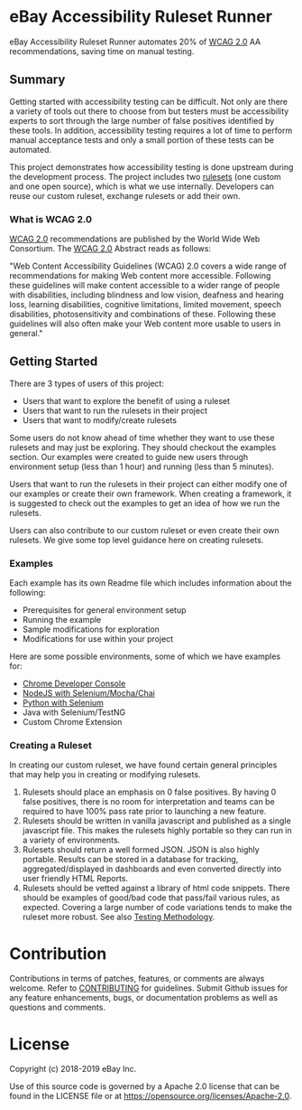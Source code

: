 # eBay Accessibility Ruleset Runner
eBay Accessibility Ruleset Runner automates 20% of <a href='https://www.w3.org/TR/WCAG20/'>WCAG 2.0</a> AA recommendations, saving time on manual testing.

## Summary
Getting started with accessibility testing can be difficult.  Not only are there a variety of tools out there to choose from but testers must be accessibility experts to sort through the large number of false positives identified by these tools.  In addition, accessibility testing requires a lot of time to perform manual acceptance tests and only a small portion of these tests can be automated.

This project demonstrates how accessibility testing is done upstream during the development process.  The project includes two <a href="rulesets">rulesets</a> (one custom and one open source), which is what we use internally.  Developers can reuse our custom ruleset, exchange rulesets or add their own.

### What is WCAG 2.0

<a href='https://www.w3.org/TR/WCAG20/'>WCAG 2.0</a> recommendations are published by the World Wide Web Consortium.  The <a href='https://www.w3.org/TR/WCAG20/'>WCAG 2.0</a> Abstract reads as follows:

"Web Content Accessibility Guidelines (WCAG) 2.0 covers a wide range of recommendations for making Web content more accessible. Following these guidelines will make content accessible to a wider range of people with disabilities, including blindness and low vision, deafness and hearing loss, learning disabilities, cognitive limitations, limited movement, speech disabilities, photosensitivity and combinations of these. Following these guidelines will also often make your Web content more usable to users in general."

## Getting Started

There are 3 types of users of this project:
<ul>
  <li>Users that want to explore the benefit of using a ruleset</li>
  <li>Users that want to run the rulesets in their project</li>
  <li>Users that want to modify/create rulesets</li>
</ul>

Some users do not know ahead of time whether they want to use these rulesets and may just be exploring.  They should checkout the examples section.  Our examples were created to guide new users through environment setup (less than 1 hour) and running (less than 5 minutes).

Users that want to run the rulesets in their project can either modify one of our examples or create their own framework.  When creating a framework, it is suggested to check out the examples to get an idea of how we run the rulesets.

Users can also contribute to our custom ruleset or even create their own rulesets.  We give some top level guidance here on creating rulesets.

### Examples

Each example has its own Readme file which includes information about the following:
<ul>
<li>Prerequisites for general environment setup</li>
<li>Running the example</li>
<li>Sample modifications for exploration</li>
<li>Modifications for use within your project</li>
</ul>

Here are some possible environments, some of which we have examples for:

<ul>
<li><a href='examples/chrome/README.md'>Chrome Developer Console</a></li>
<li><a href='examples/nodejs/README.md'>NodeJS with Selenium/Mocha/Chai</a></li>
<li><a href='examples/python/README.md'>Python with Selenium</a></li>
<li>Java with Selenium/TestNG</li>
<li>Custom Chrome Extension</li>
</ul>


### Creating a Ruleset

In creating our custom ruleset, we have found certain general principles that may help you in creating or modifying rulesets.

<ol>
<li>Rulesets should place an emphasis on 0 false positives.  By having 0 false positives, there is no room for interpretation and teams can be required to have 100% pass rate prior to launching a new feature.
</li>

<li>Rulesets should be written in vanilla javascript and published as a single javascript file.  This makes the rulesets highly portable so they can run in a variety of environments.
</li>
<li>Rulesets should return a well formed JSON.  JSON is also highly portable.  Results can be stored in a database for tracking, aggregated/displayed in dashboards and even converted directly into user friendly HTML Reports.
</li>
<li>Rulesets should be vetted against a library of html code snippets.  There should be examples of good/bad code that pass/fail various rules, as expected.  Covering a large number of code variations tends to make the ruleset more robust.  See also <a href='tests/README.md#testing-methodology'>Testing Methodology</a>.
</li>
</ol>

# Contribution
Contributions in terms of patches, features, or comments are always welcome. Refer to <a href='CONTRIBUTING.md'>CONTRIBUTING</a> for guidelines. Submit Github issues for any feature enhancements, bugs, or documentation problems as well as questions and comments.

# License
Copyright (c) 2018-2019 eBay Inc.

Use of this source code is governed by a Apache 2.0 license that can be found in the LICENSE file or at https://opensource.org/licenses/Apache-2.0.
